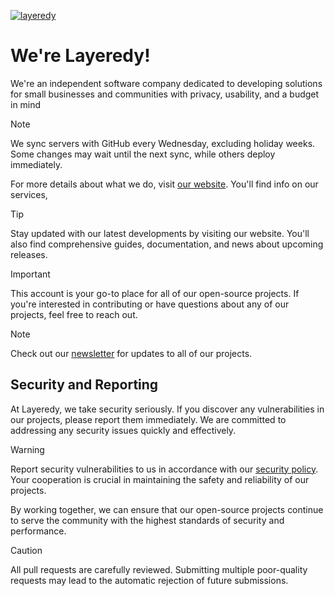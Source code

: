 [![layeredy](https://github.com/user-attachments/assets/9f91abc0-808c-464a-b01e-f5e1462d11ac)](https://layeredy.com)

# We're Layeredy!


We're an independent software company dedicated to developing solutions for small businesses and communities with privacy, usability, and a budget in mind
> [!NOTE]  
> We sync servers with GitHub every Wednesday, excluding holiday weeks. Some changes may wait until the next sync, while others deploy immediately.

For more details about what we do, visit [our website](https://layeredy.com/). You'll find info on our services,


> [!TIP]
> Stay updated with our latest developments by visiting our website. You'll also find comprehensive guides, documentation, and news about upcoming releases.

> [!IMPORTANT]
> This account is your go-to place for all of our open-source projects. If you're interested in contributing or have questions about any of our projects, feel free to reach out.

> [!NOTE]  
> Check out our [newsletter](https://news.layeredy.com) for updates to all of our projects.


## Security and Reporting

At Layeredy, we take security seriously. If you discover any vulnerabilities in our projects, please report them immediately. We are committed to addressing any security issues quickly and effectively.

> [!WARNING]
> Report security vulnerabilities to us in accordance with our [security policy](https://layeredy.com/security-policy/). Your cooperation is crucial in maintaining the safety and reliability of our projects.

By working together, we can ensure that our open-source projects continue to serve the community with the highest standards of security and performance.

> [!CAUTION]
> All pull requests are carefully reviewed. Submitting multiple poor-quality requests may lead to the automatic rejection of future submissions.
